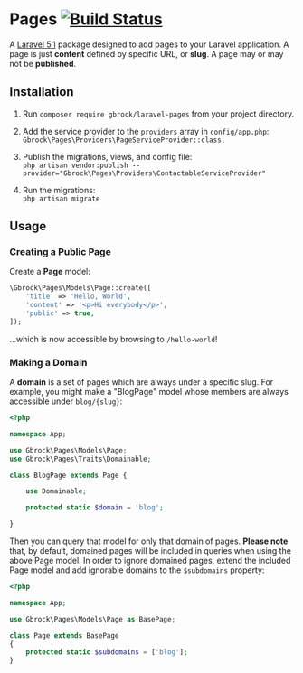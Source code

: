 # Pages [![Build Status](https://travis-ci.org/gbrock/laravel-pages.svg?branch=master)](https://travis-ci.org/gbrock/laravel-pages)

A [Laravel 5.1](http://laravel.com/docs/5.1) package designed to add pages to your Laravel application.  A page is just
**content** defined by specific URL, or **slug**.  A page may or may not be **published**.

## Installation
1. Run `composer require gbrock/laravel-pages` from your project directory.
1. Add the service provider to the `providers` array in `config/app.php`:  
    `Gbrock\Pages\Providers\PageServiceProvider::class,`

1. Publish the migrations, views, and config file:  
    `php artisan vendor:publish --provider="Gbrock\Pages\Providers\ContactableServiceProvider"`
    
1. Run the migrations:  
    `php artisan migrate`

## Usage

### Creating a Public Page
Create a **Page** model:

```php
\Gbrock\Pages\Models\Page::create([
    'title' => 'Hello, World',
    'content' => '<p>Hi everybody</p>',
    'public' => true,
]);
```

...which is now accessible by browsing to `/hello-world`!

### Making a Domain
A **domain** is a set of pages which are always under a specific slug.  For example, you might make a "BlogPage" model
whose members are always accessible under `blog/{slug}`:

```php
<?php

namespace App;

use Gbrock\Pages\Models\Page;
use Gbrock\Pages\Traits\Domainable;

class BlogPage extends Page {

    use Domainable;

    protected static $domain = 'blog';

}
```

Then you can query that model for only that domain of pages.  **Please note** that, by default, domained pages will be
included in queries when using the above Page model.  In order to ignore domained pages, extend the included Page model
and add ignorable domains to the `$subdomains` property:

```php
<?php

namespace App;

use Gbrock\Pages\Models\Page as BasePage;

class Page extends BasePage
{
    protected static $subdomains = ['blog'];
}
```

